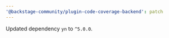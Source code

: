```yaml
---
'@backstage-community/plugin-code-coverage-backend': patch
---
```


Updated dependency `yn` to `^5.0.0`.
